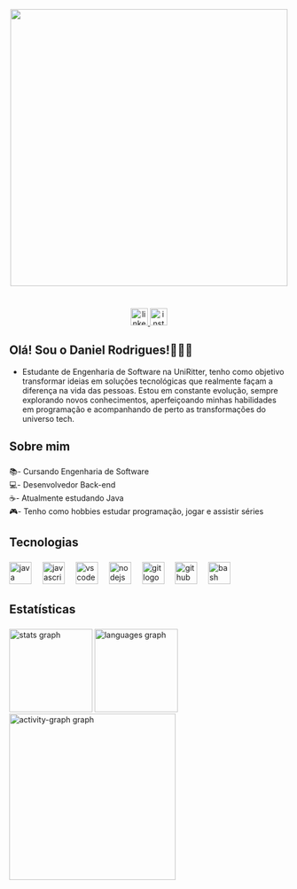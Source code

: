<div align="center">
 <img src="https://user-images.githubusercontent.com/74038190/225813708-98b745f2-7d22-48cf-9150-083f1b00d6c9.gif" width="500">
<br><br>
</div>

###

<div align="center">
  <a href="https://www.linkedin.com/in/danrodsg/" target="_blank">
    <img src="https://img.shields.io/static/v1?message=LinkedIn&logo=linkedin&label=&color=0077B5&logoColor=white&labelColor=&style=for-the-badge" height="31" alt="linkedin logo"  />
  </a>
  <a href="https://www.instagram.com/danrodsg/" target="_blank">
    <img src="https://img.shields.io/static/v1?message=Instagram&logo=instagram&label=&color=E4405F&logoColor=white&labelColor=&style=for-the-badge" height="31" alt="instagram logo"  />
  </a>
</div>

###

###


##  Olá! Sou o Daniel Rodrigues!🙋🏻‍♂️
 - Estudante de Engenharia de Software na UniRitter, tenho como objetivo transformar ideias em soluções tecnológicas que realmente façam a diferença na vida das pessoas.
 Estou em constante evolução, sempre explorando novos conhecimentos, aperfeiçoando minhas habilidades em programação e acompanhando de perto as transformações do universo tech.
  
<h2 align="left">Sobre mim</h2>


###


<p align="left">📚- Cursando Engenharia de Software<br>💻- Desenvolvedor Back-end<br>☕- Atualmente estudando Java<br>🎮- Tenho como hobbies estudar programação, jogar e assistir séries

###

<h2 align="left">Tecnologias</h2>


###


<div align="left">
  <img src="https://cdn.jsdelivr.net/gh/devicons/devicon/icons/java/java-plain.svg" height="40" alt="java logo"  />
  <img width="12" />
  <img src="https://cdn.jsdelivr.net/gh/devicons/devicon/icons/javascript/javascript-plain.svg" height="40" alt="javascript logo"  />
  <img width="12" />
  <img src="https://cdn.jsdelivr.net/gh/devicons/devicon/icons/vscode/vscode-original.svg" height="40" alt="vscode logo"  />
  <img width="12" />
  <img src="https://cdn.jsdelivr.net/gh/devicons/devicon/icons/nodejs/nodejs-original.svg" height="40" alt="nodejs logo"  />
  <img width="12" />
  <img src="https://cdn.jsdelivr.net/gh/devicons/devicon/icons/git/git-original.svg" height="40" alt="git logo"  />
  <img width="12" />
  <img src="https://cdn.jsdelivr.net/gh/devicons/devicon/icons/github/github-original.svg" height="40" alt="github logo"  />
  <img width="12" />
  <img src="https://cdn.jsdelivr.net/gh/devicons/devicon/icons/bash/bash-original.svg" height="40" alt="bash logo"  />
  
</div>



<h2 align="left">Estatísticas</h2>


###


<div align="left">
  <img src="https://github-readme-stats.vercel.app/api?username=danrodsg&hide_title=false&hide_rank=false&show_icons=true&include_all_commits=true&count_private=true&disable_animations=false&theme=tokyonight&locale=pt-br&hide_border=true&order=1" height="150" alt="stats graph"  />
  <img src="https://github-readme-stats.vercel.app/api/top-langs?username=danrodsg&locale=pt-br&hide_title=false&layout=compact&card_width=320&langs_count=5&theme=tokyonight&hide_border=true&order=2" height="150" alt="languages graph"  />
  <img src="https://github-readme-activity-graph.vercel.app/graph?username=danrodsg&radius=16&theme=tokyo-night&area=true&order=5&hide_border=true&hide_title=false" height="300" alt="activity-graph graph"  />
</div>


###


